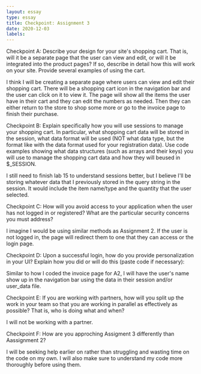 ```yaml
---
layout: essay
type: essay
title: Checkpoint: Assignment 3
date: 2020-12-03
labels:
---
```


Checkpoint A: Describe your design for your site's shopping cart. That is, will it be a separate page that the user can view and edit, or will it be integrated into the product pages? If so, describe in detail how this will work on your site. Provide several examples of using the cart.

I think I will be creating a separate page where users can view and edit their shopping cart. There will be a shopping cart icon in the navigation bar and the user can click on it to view it. The page will show all the items the user have in their cart and they can edit the numbers as needed. Then they can either return to the store to shop some more or go to the invoice page to finish their purchase.  


Checkpoint B: Explain specifically how you will use sessions to manage your shopping cart. In particular, what shopping cart data will be stored in the session, what data format will be used (NOT what data type, but the format like with the data format used for your registration data). Use code examples showing what data structures (such as arrays and their keys) you will use to manage the shopping cart data and how they will beused in $_SESSION.

I still need to finish lab 15 to understand sessions better, but I believe I'll be storing whatever data that I previously stored in the query string in the session. It would include the item name/type and the quantity that the user selected. 
 

Checkpoint C: How will you avoid access to your application when the user has not logged in or registered? What are the particular security concerns you must address?

I imagine I would be using similar methods as Assignment 2. If the user is not logged in, the page will redirect them to one that they can access or the login page. 


Checkpoint D: Upon a successful login, how do you provide personalization in your UI? Explain how you did or will do this (paste code if necessary):

Similar to how I coded the invoice page for A2, I will have the user's name show up in the navigation bar using the data in their session and/or user_data file. 
 

Checkpoint E: If you are working with partners, how will you split up the work in your team so that you are working in parallel as effectively as possible? That is, who is doing what and when?

I will not be working with a partner.
 

Checkpoint F: How are you approching Assigment 3 differently than Aassignment 2?

I will be seeking help earlier on rather than struggling and wasting time on the code on my own. I will also make sure to understand my code more thoroughly before using them. 

